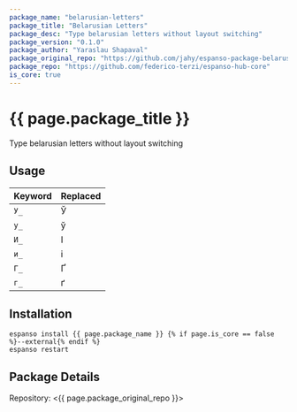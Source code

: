 ```yaml
---
package_name: "belarusian-letters"
package_title: "Belarusian Letters"
package_desc: "Type belarusian letters without layout switching"
package_version: "0.1.0"
package_author: "Yaraslau Shapaval"
package_original_repo: "https://github.com/jahy/espanso-package-belarusian-letters"
package_repo: "https://github.com/federico-terzi/espanso-hub-core"
is_core: true
---
```


# {{ page.package_title }}

Type belarusian letters without layout switching

## Usage

| Keyword | Replaced |
|---------|----------|
| `У_`    | Ў        |
| `у_`    | ў        |
| `И_`    | І        |
| `и_`    | i        |
| `Г_`    | Ґ        |
| `г_`    | ґ        |

## Installation

```
espanso install {{ page.package_name }} {% if page.is_core == false %}--external{% endif %}
espanso restart
```

## Package Details

Repository: <{{ page.package_original_repo }}>
